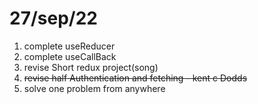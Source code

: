 # 27/sep/22

1. complete useReducer
2. complete useCallBack 
3. revise Short redux project(song)
4. <del>revise half Authentication and fetching - kent c Dodds</del>
5. solve one problem from anywhere 


